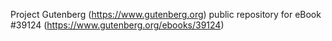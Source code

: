 Project Gutenberg (https://www.gutenberg.org) public repository for eBook #39124 (https://www.gutenberg.org/ebooks/39124)
